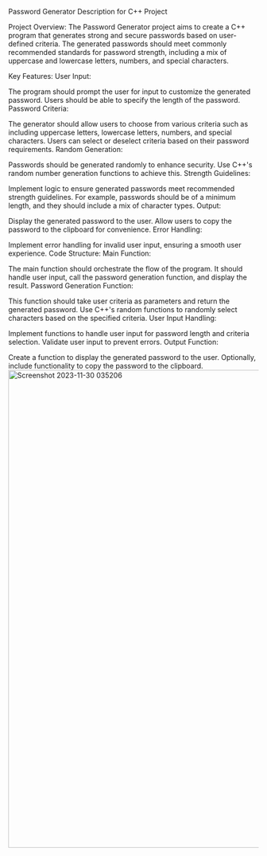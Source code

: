 Password Generator Description for C++ Project

Project Overview:
The Password Generator project aims to create a C++ program that generates strong and secure passwords based on user-defined criteria. The generated passwords should meet commonly recommended standards for password strength, including a mix of uppercase and lowercase letters, numbers, and special characters.

Key Features:
User Input:

The program should prompt the user for input to customize the generated password.
Users should be able to specify the length of the password.
Password Criteria:

The generator should allow users to choose from various criteria such as including uppercase letters, lowercase letters, numbers, and special characters.
Users can select or deselect criteria based on their password requirements.
Random Generation:

Passwords should be generated randomly to enhance security.
Use C++'s random number generation functions to achieve this.
Strength Guidelines:

Implement logic to ensure generated passwords meet recommended strength guidelines.
For example, passwords should be of a minimum length, and they should include a mix of character types.
Output:

Display the generated password to the user.
Allow users to copy the password to the clipboard for convenience.
Error Handling:

Implement error handling for invalid user input, ensuring a smooth user experience.
Code Structure:
Main Function:

The main function should orchestrate the flow of the program.
It should handle user input, call the password generation function, and display the result.
Password Generation Function:

This function should take user criteria as parameters and return the generated password.
Use C++'s random functions to randomly select characters based on the specified criteria.
User Input Handling:

Implement functions to handle user input for password length and criteria selection.
Validate user input to prevent errors.
Output Function:

Create a function to display the generated password to the user.
Optionally, include functionality to copy the password to the clipboard.
<img width="960" alt="Screenshot 2023-11-30 035206" src="https://github.com/RahimH222/Password-Generator/assets/151723987/cc82ced5-f8b4-49b8-a56e-dbc7cce1d7d6">
